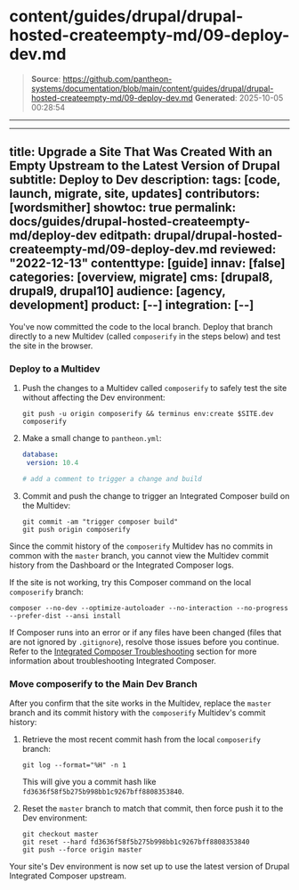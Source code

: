 # content/guides/drupal/drupal-hosted-createempty-md/09-deploy-dev.md

> **Source**: https://github.com/pantheon-systems/documentation/blob/main/content/guides/drupal/drupal-hosted-createempty-md/09-deploy-dev.md
> **Generated**: 2025-10-05 00:28:54

---

---
title: Upgrade a Site That Was Created With an Empty Upstream to the Latest Version of Drupal
subtitle: Deploy to Dev
description: 
tags: [code, launch, migrate, site, updates]
contributors: [wordsmither]
showtoc: true
permalink: docs/guides/drupal-hosted-createempty-md/deploy-dev
editpath: drupal/drupal-hosted-createempty-md/09-deploy-dev.md
reviewed: "2022-12-13"
contenttype: [guide]
innav: [false]
categories: [overview, migrate]
cms: [drupal8, drupal9, drupal10]
audience: [agency, development]
product: [--]
integration: [--]
---

You've now committed the code to the local branch. Deploy that branch directly to a new Multidev (called `composerify` in the steps below) and test the site in the browser.

### Deploy to a Multidev

1. Push the changes to a Multidev called `composerify` to safely test the site without affecting the Dev environment:

   ```bash{promptUser:user}
   git push -u origin composerify && terminus env:create $SITE.dev composerify
   ```

1. Make a small change to `pantheon.yml`:

   ```yaml:title=pantheon.yml
   database:
    version: 10.4

   # add a comment to trigger a change and build
   ```

1. Commit and push the change to trigger an Integrated Composer build on the Multidev:

   ```bash{promptUser: user}
   git commit -am "trigger composer build"
   git push origin composerify
   ```

Since the commit history of the `composerify` Multidev has no commits in common with the `master` branch, you cannot view the Multidev commit history from the Dashboard or the Integrated Composer logs.

If the site is not working, try this Composer command on the local `composerify` branch:

```bash{promptUser: user}
composer --no-dev --optimize-autoloader --no-interaction --no-progress --prefer-dist --ansi install
```

If Composer runs into an error or if any files have been changed (files that are not ignored by `.gitignore`), resolve those issues before you continue. Refer to the [Integrated Composer Troubleshooting](/guides/integrated-composer/ic-troubleshooting) section for more information about troubleshooting Integrated Composer.

### Move composerify to the Main Dev Branch

After you confirm that the site works in the Multidev, replace the `master` branch and its commit history with the `composerify` Multidev's commit history:

1. Retrieve the most recent commit hash from the local `composerify` branch:

   ```bash{promptUser: user}
   git log --format="%H" -n 1
   ```

   This will give you a commit hash like `fd3636f58f5b275b998bb1c9267bff8808353840`.

1. Reset the `master` branch to match that commit, then force push it to the Dev environment:

   ```bash{promptUser: user}
   git checkout master
   git reset --hard fd3636f58f5b275b998bb1c9267bff8808353840
   git push --force origin master
   ```

Your site's Dev environment is now set up to use the latest version of Drupal Integrated Composer upstream.
